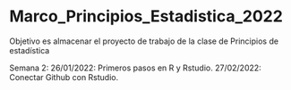# Marco_Principios_Estadistica_2022
Objetivo es almacenar el proyecto de trabajo de la clase de Principios de estadística

Semana 2: 26/01/2022: Primeros pasos en R y Rstudio.
          27/02/2022: Conectar Github con Rstudio.
